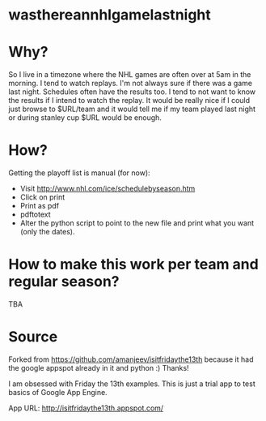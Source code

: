 wasthereannhlgamelastnight
==========================

Why?
====

So I live in a timezone where the NHL games are often over at 5am in the morning. I tend to watch replays. I'm not always sure if there was a game last night. Schedules often have the results too. I tend to not want to know the results if I intend to watch the replay. It would be really nice if I could just browse to $URL/team and it would tell me if my team played last night or during stanley cup $URL would be enough.

How?
====

Getting the playoff list is manual (for now):

 - Visit http://www.nhl.com/ice/schedulebyseason.htm
 - Click on print
 - Print as pdf
 - pdftotext
 - Alter the python script to point to the new file and print what you want (only the dates).


How to make this work per team and regular season?
==================================================
TBA

Source
======

Forked from https://github.com/amanjeev/isitfridaythe13th because it had the google appspot already in it and python :) Thanks!

I am obsessed with Friday the 13th examples. This is just a trial app to test basics of Google App Engine.

App URL: http://isitfridaythe13th.appspot.com/


